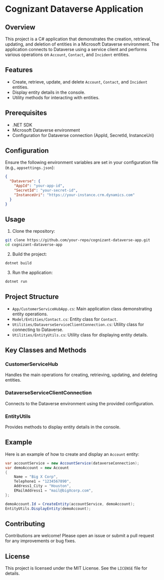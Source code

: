 # Cognizant Dataverse Application

## Overview

This project is a C# application that demonstrates the creation, retrieval, updating, and deletion of entities in a Microsoft Dataverse environment. The application connects to Dataverse using a service client and performs various operations on `Account`, `Contact`, and `Incident` entities.

## Features

- Create, retrieve, update, and delete `Account`, `Contact`, and `Incident` entities.
- Display entity details in the console.
- Utility methods for interacting with entities.

## Prerequisites

- .NET SDK
- Microsoft Dataverse environment
- Configuration for Dataverse connection (AppId, SecretId, InstanceUri)

## Configuration

Ensure the following environment variables are set in your configuration file (e.g., `appsettings.json`):

```json
{
  "Dataverse": {
    "AppId": "your-app-id",
    "SecretId": "your-secret-id",
    "InstanceUri": "https://your-instance.crm.dynamics.com"
  }
}
```

## Usage

1. Clone the repository:

```sh
git clone https://github.com/your-repo/cognizant-dataverse-app.git
cd cognizant-dataverse-app
```

2. Build the project:

```sh
dotnet build
```

3. Run the application:

```sh
dotnet run
```

## Project Structure

- `App/CustomerServiceHubApp.cs`: Main application class demonstrating entity operations.
- `Model/Entities/Contact.cs`: Entity class for `Contact`.
- `Utilities/DataverseServiceClientConnection.cs`: Utility class for connecting to Dataverse.
- `Utilities/EntityUtils.cs`: Utility class for displaying entity details.

## Key Classes and Methods

### CustomerServiceHub

Handles the main operations for creating, retrieving, updating, and deleting entities.

### DataverseServiceClientConnection

Connects to the Dataverse environment using the provided configuration.

### EntityUtils

Provides methods to display entity details in the console.

## Example

Here is an example of how to create and display an `Account` entity:

```csharp
var accountService = new AccountService(dataverseConnection);
var demoAccount = new Account
{
    Name = "Big X Corp",
    Telephone1 = "1234567890",
    Address1_City = "Houston",
    EMailAddress1 = "mail@bigXcorp.com",
};

demoAccount.Id = CreateEntity(accountService, demoAccount);
EntityUtils.DisplayEntity(demoAccount);
```

## Contributing

Contributions are welcome! Please open an issue or submit a pull request for any improvements or bug fixes.

## License

This project is licensed under the MIT License. See the `LICENSE` file for details.